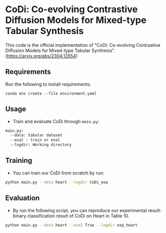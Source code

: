 # CoDi: Co-evolving Contrastive Diffusion Models for Mixed-type Tabular Synthesis
This code is the official implementation of "CoDi: Co-evolving Contrastive Diffusion Models for Mixed-type Tabular Synthesis".
(https://arxiv.org/abs/2304.12654)

## Requirements
Run the following to install requirements:
```setup
conda env create --file environment.yaml
```

## Usage
* Train and evaluate CoDi through `main.py`:
```sh
main.py:
  --data: tabular dataset
  --eval : train or eval
  --logdir: Working directory
```

## Training
* You can train our CoDi from scratch by run:
```bash
python main.py --data heart --logdir CoDi_exp
```

## Evaluation
* By run the following script, you can reproduce our experimental result: 
    binary classification result of CoDi on Heart in Table 10. 
```bash
python main.py --data heart --eval True --logdir exp_heart
```
